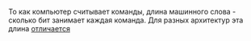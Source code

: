 То как компьютер считывает команды, длина машинного слова - сколько бит занимает каждая команда. Для разных архитектур эта длина [отличается](https://ru.wikipedia.org/wiki/%D0%9C%D0%B0%D1%88%D0%B8%D0%BD%D0%BD%D0%BE%D0%B5_%D1%81%D0%BB%D0%BE%D0%B2%D0%BE#%D0%A0%D0%B0%D0%B7%D0%BC%D0%B5%D1%80_%D0%BC%D0%B0%D1%88%D0%B8%D0%BD%D0%BD%D0%BE%D0%B3%D0%BE_%D1%81%D0%BB%D0%BE%D0%B2%D0%B0_%D0%BD%D0%B0_%D1%80%D0%B0%D0%B7%D0%BB%D0%B8%D1%87%D0%BD%D1%8B%D1%85_%D0%B0%D1%80%D1%85%D0%B8%D1%82%D0%B5%D0%BA%D1%82%D1%83%D1%80%D0%B0%D1%85)

